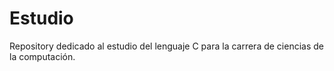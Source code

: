 # Estudio
Repository dedicado al estudio del lenguaje C para la carrera de ciencias de la computación.
